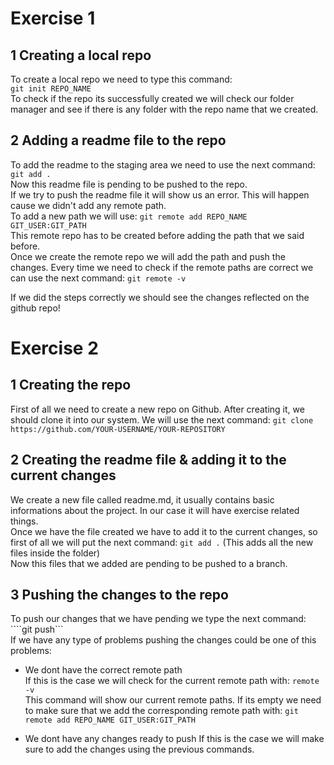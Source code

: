 # Exercise 1  

## 1 Creating a local repo  
To create a local repo we need to type this command:  
```git init REPO_NAME```  
To check if the repo its successfully created we will check our folder manager and see if there is any folder with the repo name that we created.  

## 2 Adding a readme file to the repo  
To add the readme to the staging area we need to use the next command: ```git add .```  
Now this readme file is pending to be pushed to the repo.  
If we try to push the readme file it will show us an error. This will happen cause we didn't add any remote path.  
To add a new path we will use: ```git remote add REPO_NAME GIT_USER:GIT_PATH```  
This remote repo has to be created before adding the path that we said before.  
Once we create the remote repo we will add the path and push the changes. Every time we need to check if the remote paths are correct we can use the next command: ```git remote -v```  
  
If we did the steps correctly we should see the changes reflected on the github repo!

# Exercise 2
  
## 1 Creating the repo
First of all we need to create a new repo on Github. After creating it, we should clone it into our system. We will use the next command: 
```git clone https://github.com/YOUR-USERNAME/YOUR-REPOSITORY```  

## 2 Creating the readme file & adding it to the current changes  
We create a new file called readme.md, it usually contains basic informations about the project. In our case it will have exercise related things.  
Once we have the file created we have to add it to the current changes, so first of all we will put the next command: 
```git add .```  (This adds all the new files inside the folder)  
Now this files that we added are pending to be pushed to a branch. 

## 3 Pushing the changes to the repo  
To push our changes that we have pending we type the next command:
````git push```  
If we have any type of problems pushing the changes could be one of this problems: 
- We dont have the correct remote path  
 If this is the case we will check for the current remote path with: ```remote -v```  
 This command will show our current remote paths. If its empty we need to make sure that we add the corresponding remote path with: ```git remote add REPO_NAME GIT_USER:GIT_PATH```  

- We dont have any changes ready to push
 If this is the case we will make sure to add the changes using the previous commands.


